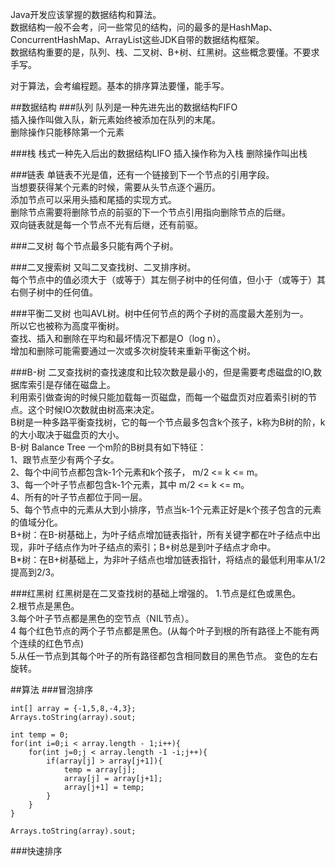   
Java开发应该掌握的数据结构和算法。  
数据结构一般不会考，问一些常见的结构，问的最多的是HashMap、ConcurrentHashMap、ArrayList这些JDK自带的数据结构框架。  
数据结构重要的是，队列、栈、二叉树、B+树、红黑树。这些概念要懂。不要求手写。  
  
对于算法，会考编程题。基本的排序算法要懂，能手写。  

##数据结构
###队列
队列是一种先进先出的数据结构FIFO  
插入操作叫做入队，新元素始终被添加在队列的末尾。  
删除操作只能移除第一个元素

###栈
栈式一种先入后出的数据结构LIFO
插入操作称为入栈
删除操作叫出栈

###链表
单链表不光是值，还有一个链接到下一个节点的引用字段。  
当想要获得某个元素的时候，需要从头节点逐个遍历。  
添加节点可以采用头插和尾插的实现方式。  
删除节点需要将删除节点的前驱的下一个节点引用指向删除节点的后继。  
双向链表就是每一个节点不光有后继，还有前驱。  

###二叉树
每个节点最多只能有两个子树。  

###二叉搜索树
又叫二叉查找树、二叉排序树。  
每个节点中的值必须大于（或等于）其左侧子树中的任何值，但小于（或等于）其右侧子树中的任何值。  

###平衡二叉树
也叫AVL树。树中任何节点的两个子树的高度最大差别为一。  
所以它也被称为高度平衡树。  
查找、插入和删除在平均和最坏情况下都是O（log n）。  
增加和删除可能需要通过一次或多次树旋转来重新平衡这个树。  

###B-树
二叉查找树的查找速度和比较次数是最小的，但是需要考虑磁盘的IO,数据库索引是存储在磁盘上。   
利用索引做查询的时候只能加载每一页磁盘，而每一个磁盘页对应着索引树的节点。这个时候IO次数就由树高来决定。  
B树是一种多路平衡查找树，它的每一个节点最多包含k个孩子，k称为B树的阶，k的大小取决于磁盘页的大小。  
B-树 Balance Tree 一个m阶的B树具有如下特征：  
1、跟节点至少有两个子女。  
2、每个中间节点都包含k-1个元素和k个孩子， m/2 <= k <= m。  
3、每一个叶子节点都包含k-1个元素，其中 m/2 <= k <= m。  
4、所有的叶子节点都位于同一层。  
5、每个节点中的元素从大到小排序，节点当k-1个元素正好是k个孩子包含的元素的值域分化。    
B+树：在B-树基础上，为叶子结点增加链表指针，所有关键字都在叶子结点中出现，非叶子结点作为叶子结点的索引；B+树总是到叶子结点才命中。  
B*树：在B+树基础上，为非叶子结点也增加链表指针，将结点的最低利用率从1/2提高到2/3。  


###红黑树
红黑树是在二叉查找树的基础上增强的。
1.节点是红色或黑色。  
2.根节点是黑色。  
3.每个叶子节点都是黑色的空节点（NIL节点）。  
4 每个红色节点的两个子节点都是黑色。(从每个叶子到根的所有路径上不能有两个连续的红色节点)  
5.从任一节点到其每个叶子的所有路径都包含相同数目的黑色节点。
变色的左右旋转。  

##算法
###冒泡排序
```
int[] array = {-1,5,8,-4,3};
Arrays.toString(array).sout;

int temp = 0;
for(int i=0;i < array.length - 1;i++){
    for(int j=0;j < array.length -1 -i;j++){
        if(array[j] > array[j+1]){
            temp = array[j];
            array[j] = array[j+1];
            array[j+1] = temp;
        } 
    }
}

Arrays.toString(array).sout;
```





###快速排序







